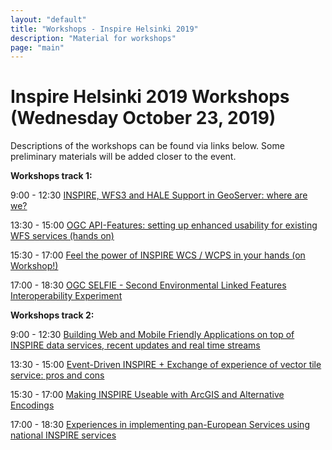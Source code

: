 ```yaml
---
layout: "default"
title: "Workshops - Inspire Helsinki 2019"
description: "Material for workshops"
page: "main"
---
```

# Inspire Helsinki 2019 Workshops (Wednesday October 23, 2019)

Descriptions of the workshops can be found via links below. Some preliminary materials will be added closer to the event.

**Workshops track 1:** 

9:00 - 12:30
[INSPIRE, WFS3 and HALE Support in GeoServer: where are we?](https://workshops.inspire-helsinki-2019.fi/workshop1)

13:30 - 15:00
[OGC API-Features: setting up enhanced usability for existing WFS services (hands on)](https://workshops.inspire-helsinki-2019.fi/workshop3)

15:30 - 17:00
[Feel the power of INSPIRE WCS / WCPS in your hands (on Workshop!)](https://workshops.inspire-helsinki-2019.fi/workshop5)

17:00 - 18:30
[OGC SELFIE - Second Environmental Linked Features Interoperability Experiment](https://workshops.inspire-helsinki-2019.fi/workshop6)

**Workshops track 2:**

9:00 - 12:30
[Building Web and Mobile Friendly Applications on top of INSPIRE data services, recent updates and real time streams](https://workshops.inspire-helsinki-2019.fi/workshop2) 

13:30 - 15:00
[Event-Driven INSPIRE + Exchange of experience of vector tile service: pros and cons](https://workshops.inspire-helsinki-2019.fi/workshop4)

15:30 - 17:00
[Making INSPIRE Useable with ArcGIS and Alternative Encodings](https://workshops.inspire-helsinki-2019.fi/workshop7)

17:00 - 18:30
[Experiences in implementing pan-European Services using national INSPIRE services](https://workshops.inspire-helsinki-2019.fi/workshop8)
